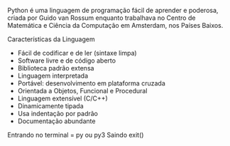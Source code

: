 Python é uma linguagem de programação fácil de aprender e poderosa, 
criada por Guido van Rossum enquanto trabalhava no Centro de Matemática 
e Ciência da Computação em Amsterdam, nos Países Baixos.

Características da Linguagem

- Fácil de codificar e de ler (sintaxe limpa)
- Software livre e de código aberto
- Biblioteca padrão extensa
- Linguagem interpretada
- Portável: desenvolvimento em plataforma cruzada
- Orientada a Objetos, Funcional e Procedural
- Linguagem extensível (C/C++)
- Dinamicamente tipada
- Usa indentação por padrão
- Documentação abundante


Entrando no terminal = py ou py3
Saindo exit()
